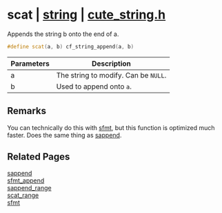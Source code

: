 # scat | [string](https://github.com/RandyGaul/cute_framework/blob/master/docs/string_readme.md) | [cute_string.h](https://github.com/RandyGaul/cute_framework/blob/master/include/cute_string.h)

Appends the string b onto the end of a.

```cpp
#define scat(a, b) cf_string_append(a, b)
```

Parameters | Description
--- | ---
a | The string to modify. Can be `NULL`.
b | Used to append onto `a`.

## Remarks

You can technically do this with [sfmt](https://github.com/RandyGaul/cute_framework/blob/master/docs/string/sfmt.md), but this function is optimized much faster. Does the same thing as [sappend](https://github.com/RandyGaul/cute_framework/blob/master/docs/string/sappend.md).

## Related Pages

[sappend](https://github.com/RandyGaul/cute_framework/blob/master/docs/string/sappend.md)  
[sfmt_append](https://github.com/RandyGaul/cute_framework/blob/master/docs/string/sfmt_append.md)  
[sappend_range](https://github.com/RandyGaul/cute_framework/blob/master/docs/string/sappend_range.md)  
[scat_range](https://github.com/RandyGaul/cute_framework/blob/master/docs/string/scat_range.md)  
[sfmt](https://github.com/RandyGaul/cute_framework/blob/master/docs/string/sfmt.md)  
